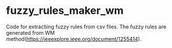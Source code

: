 # fuzzy_rules_maker_wm
Code for extractiing fuzzy rules from csv files.
The fuzzy rules are generated from WM method(https://ieeexplore.ieee.org/document/1255414).
